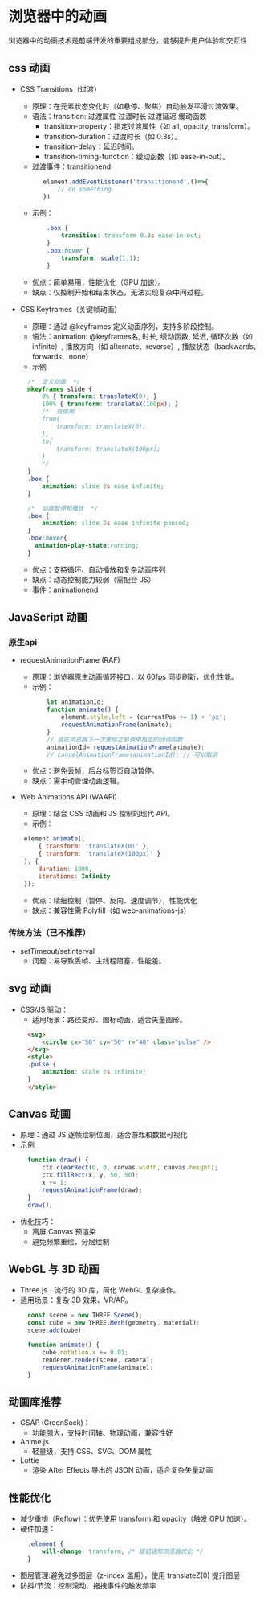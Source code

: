 # 浏览器中的动画
浏览器中的动画技术是前端开发的重要组成部分，能够提升用户体验和交互性

## css 动画
* CSS Transitions（过渡）
  - 原理：在元素状态变化时（如悬停、聚焦）自动触发平滑过渡效果。
  + 语法：transition: 过渡属性    过渡时长    过渡延迟   缓动函数
    - transition-property：指定过渡属性（如 all, opacity, transform）。
    - transition-duration：过渡时长（如 0.3s）。
    - transition-delay：延迟时间。
    - transition-timing-function：缓动函数（如 ease-in-out）。
  + 过渡事件：transitionend
     ```js
        element.addEventListener('transitionend',()=>{
            // do something
        })
     ```
  + 示例：
    ```css
        .box {
            transition: transform 0.3s ease-in-out;
        }
        .box:hover {
            transform: scale(1.1);
        }
    ```
  - 优点：简单易用，性能优化（GPU 加速）。
  - 缺点：仅控制开始和结束状态，无法实现复杂中间过程。

* CSS Keyframes（关键帧动画）
  - 原理：通过 @keyframes 定义动画序列，支持多阶段控制。
  - 语法：animation:  @keyframes名, 时长, 缓动函数, 延迟, 循环次数（如 infinite）, 播放方向（如 alternate、reverse）, 播放状态（backwards、forwards、none）
  - 示例
  ```css
    /*  定义动画  */
    @keyframes slide {
        0% { transform: translateX(0); }
        100% { transform: translateX(100px); }
        /*  或使用
        from{
            transform: translateX(0);
        },
        to{
            transform: translateX(100px);
        } 
        */
    }
    .box {
        animation: slide 2s ease infinite;
    }

    /*  动画暂停和播放  */
    .box {
        animation: slide 2s ease infinite paused;
    }
    .box:hover{
      animation-play-state:running;
    }

  ```
  - 优点：支持循环、自动播放和复杂动画序列
  - 缺点：动态控制能力较弱（需配合 JS）
  - 事件：animationend

## JavaScript 动画
### 原生api
* requestAnimationFrame (RAF)
  - 原理：浏览器原生动画循环接口，以 60fps 同步刷新，优化性能。
  - 示例：
    ```js
        let animationId;
        function animate() {
            element.style.left = (currentPos += 1) + 'px';
            requestAnimationFrame(animate);
        }
        // 会在浏览器下一次重绘之前调用指定的回调函数
        animationId= requestAnimationFrame(animate);
        // cancelAnimationFrame(animationId); // 可以取消
    ```
  - 优点：避免丢帧，后台标签页自动暂停。
  - 缺点：需手动管理动画逻辑。

* Web Animations API (WAAPI)
  - 原理：结合 CSS 动画和 JS 控制的现代 API。
  - 示例：
   ```js
    element.animate([
        { transform: 'translateX(0)' },
        { transform: 'translateX(100px)' }
    ], {
        duration: 1000,
        iterations: Infinity
    });
   ```
  - 优点：精细控制（暂停、反向、速度调节），性能优化
  - 缺点：兼容性需 Polyfill（如 web-animations-js）

###  传统方法（已不推荐）
* setTimeout/setInterval
  - 问题：易导致丢帧、主线程阻塞，性能差。

## svg 动画
* CSS/JS 驱动：
  - 适用场景：路径变形、图标动画，适合矢量图形。
  ```html
    <svg>
        <circle cx="50" cy="50" r="40" class="pulse" />
    </svg>
    <style>
    .pulse {
        animation: scale 2s infinite;
    }
    </style>
  ```

## Canvas 动画
* 原理：通过 JS 逐帧绘制位图，适合游戏和数据可视化
* 示例
  ```js
    function draw() {
        ctx.clearRect(0, 0, canvas.width, canvas.height);
        ctx.fillRect(x, y, 50, 50);
        x += 1;
        requestAnimationFrame(draw);
    }
    draw();
  ```
* 优化技巧：
  - 离屏 Canvas 预渲染
  - 避免频繁重绘，分层绘制

## WebGL 与 3D 动画
* Three.js：流行的 3D 库，简化 WebGL 复杂操作。
* 适用场景：复杂 3D 效果、VR/AR。
  ```js
    const scene = new THREE.Scene();
    const cube = new THREE.Mesh(geometry, material);
    scene.add(cube);

    function animate() {
        cube.rotation.x += 0.01;
        renderer.render(scene, camera);
        requestAnimationFrame(animate);
    }
  ```

## 动画库推荐
* GSAP (GreenSock)：
  - 功能强大，支持时间轴、物理动画，兼容性好
* Anime.js
  - 轻量级，支持 CSS、SVG、DOM 属性
* Lottie
  - 渲染 After Effects 导出的 JSON 动画，适合复杂矢量动画

## 性能优化
* 减少重排（Reflow）：优先使用 transform 和 opacity（触发 GPU 加速）。
* 硬件加速：
  ```css
    .element {
        will-change: transform; /* 提前通知浏览器优化 */
    }
  ```
* 图层管理:避免过多图层（z-index 滥用），使用 translateZ(0) 提升图层
* 防抖/节流：控制滚动、拖拽事件的触发频率
